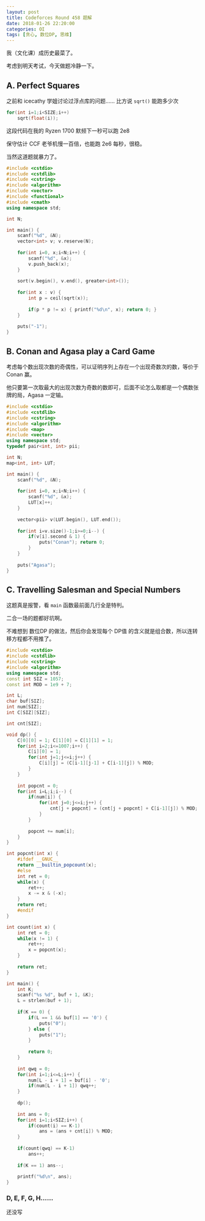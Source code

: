 ```yaml
---
layout: post
title: Codeforces Round 458 题解
date: 2018-01-26 22:20:00
categories: OI
tags: [贪心, 数位DP, 思维]
---
```


我（文化课）成历史最菜了。

考虑到明天考试，今天做题冷静一下。

## A. Perfect Squares

之前和 icecathy 学姐讨论过浮点库的问题……
比方说 `sqrt()` 能跑多少次

```cpp
for(int i=1;i<SIZE;i++)
    sqrt(float(i));
```

这段代码在我的 Ryzen 1700 默频下一秒可以跑 2e8

保守估计 CCF 老爷机慢一百倍，也能跑 2e6 每秒，很稳。 

当然这道题就暴力了。

```cpp
#include <cstdio>
#include <cstdlib>
#include <cstring>
#include <algorithm>
#include <vector>
#include <functional>
#include <cmath>
using namespace std;

int N;

int main() {
    scanf("%d", &N);
    vector<int> v; v.reserve(N);
    
    for(int i=0, x;i<N;i++) {
        scanf("%d", &x);
        v.push_back(x);
    }
    
    sort(v.begin(), v.end(), greater<int>());
    
    for(int x : v) {
        int p = ceil(sqrt(x));
        
        if(p * p != x) { printf("%d\n", x); return 0; }
    }
    
    puts("-1");
}

```

## B. Conan and Agasa play a Card Game

考虑每个数出现次数的奇偶性，可以证明序列上存在一个出现奇数次的数，等价于 Conan 赢。

他只要第一次取最大的出现次数为奇数的数即可，后面不论怎么取都是一个偶数张牌的局，Agasa 一定输。

```cpp
#include <cstdio>
#include <cstdlib>
#include <cstring>
#include <algorithm>
#include <map>
#include <vector>
using namespace std;
typedef pair<int, int> pii;

int N;
map<int, int> LUT;

int main() {
    scanf("%d", &N);
    
    for(int i=0, x;i<N;i++) {
        scanf("%d", &x);
        LUT[x]++;
    }
    
    vector<pii> v(LUT.begin(), LUT.end());
    
    for(int i=v.size()-1;i>=0;i--) {
        if(v[i].second & 1) {
            puts("Conan"); return 0;
        }
    }
    
    puts("Agasa");
}
```

## C. Travelling Salesman and Special Numbers

这题真是报警，看 `main` 函数最前面几行全是特判。

二合一场的题都好坑啊。

不难想到 数位DP 的做法，然后你会发现每个 DP值 的含义就是组合数，所以连转移方程都不用推了。

```cpp
#include <cstdio>
#include <cstdlib>
#include <cstring>
#include <algorithm>
using namespace std;
const int SIZ = 1057;
const int MOD = 1e9 + 7;

int L;
char buf[SIZ];
int num[SIZ];
int C[SIZ][SIZ];

int cnt[SIZ];

void dp() {
    C[0][0] = 1; C[1][0] = C[1][1] = 1;
    for(int i=2;i<=1007;i++) {
        C[i][0] = 1;
        for(int j=1;j<=i;j++) {
            C[i][j] = (C[i-1][j-1] + C[i-1][j]) % MOD;
        }
    }
    
    int popcnt = 0;
    for(int i=L;i;i--) {
        if(num[i]) {
            for(int j=0;j<=i;j++) {
                cnt[j + popcnt] = (cnt[j + popcnt] + C[i-1][j]) % MOD;
            }
        }
        
        popcnt += num[i];
    }
}

int popcnt(int x) {
    #ifdef __GNUC__
    return __builtin_popcount(x);
    #else
    int ret = 0;
    while(x) {
        ret++;
        x -= x & (-x);
    }
    return ret;
    #endif
}

int count(int x) {
    int ret = 0;
    while(x != 1) {
        ret++;
        x = popcnt(x); 
    }
    
    return ret;
}

int main() {
    int K;
    scanf("%s %d", buf + 1, &K);
    L = strlen(buf + 1);
    
    if(K == 0) {
        if(L == 1 && buf[1] == '0') {
            puts("0");
        } else {
            puts("1");
        }
        
        return 0;
    }
    
    int qwq = 0;
    for(int i=1;i<=L;i++) {
        num[L - i + 1] = buf[i] - '0';
        if(num[L - i + 1]) qwq++; 
    }
    
    dp();
    
    int ans = 0;
    for(int i=1;i<SIZ;i++) {
        if(count(i) == K-1)
            ans = (ans + cnt[i]) % MOD;
    }
    
    if(count(qwq) == K-1)
        ans++;
    
    if(K == 1) ans--;
    
    printf("%d\n", ans);
}
```

### D, E, F, G, H……

还没写
